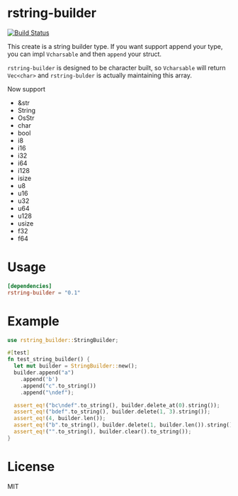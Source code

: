 rstring-builder
===

[![Build Status](https://drone.0u0.me/api/badges/fewensa/rstring-builder/status.svg)](https://drone.0u0.me/fewensa/rstring-builder)

This create is a string builder type. If you want support append your type, you can impl `Vcharsable` and then `append` your struct.

`rstring-builder` is designed to be character built, so `Vcharsable` will return `Vec<char>` and `rstring-bulder` is actually maintaining this array.

Now support

- &str
- String
- OsStr
- char
- bool
- i8
- i16
- i32
- i64
- i128
- isize
- u8
- u16
- u32
- u64
- u128
- usize
- f32
- f64 

# Usage

```toml
[dependencies]
rstring-builder = "0.1"
```

# Example

```rust
use rstring_builder::StringBuilder;

#[test]
fn test_string_builder() {
  let mut builder = StringBuilder::new();
  builder.append("a")
    .append('b')
    .append("c".to_string())
    .append("\ndef");

  assert_eq!("bc\ndef".to_string(), builder.delete_at(0).string());
  assert_eq!("bdef".to_string(), builder.delete(1, 3).string());
  assert_eq!(4, builder.len());
  assert_eq!("b".to_string(), builder.delete(1, builder.len()).string());
  assert_eq!("".to_string(), builder.clear().to_string());
}
```

# License
  
MIT

